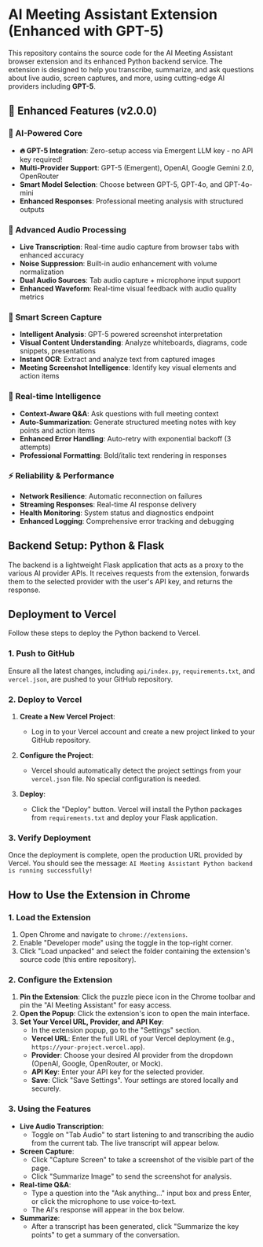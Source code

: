 # AI Meeting Assistant Extension (Enhanced with GPT-5)

This repository contains the source code for the AI Meeting Assistant browser extension and its enhanced Python backend service. The extension is designed to help you transcribe, summarize, and ask questions about live audio, screen captures, and more, using cutting-edge AI providers including **GPT-5**.

## 🚀 Enhanced Features (v2.0.0)

### **🤖 AI-Powered Core**
- **🔥 GPT-5 Integration**: Zero-setup access via Emergent LLM key - no API key required!
- **Multi-Provider Support**: GPT-5 (Emergent), OpenAI, Google Gemini 2.0, OpenRouter
- **Smart Model Selection**: Choose between GPT-5, GPT-4o, and GPT-4o-mini
- **Enhanced Responses**: Professional meeting analysis with structured outputs

### **🎵 Advanced Audio Processing**
- **Live Transcription**: Real-time audio capture from browser tabs with enhanced accuracy
- **Noise Suppression**: Built-in audio enhancement with volume normalization
- **Dual Audio Sources**: Tab audio capture + microphone input support
- **Enhanced Waveform**: Real-time visual feedback with audio quality metrics

### **📸 Smart Screen Capture**
- **Intelligent Analysis**: GPT-5 powered screenshot interpretation 
- **Visual Content Understanding**: Analyze whiteboards, diagrams, code snippets, presentations
- **Instant OCR**: Extract and analyze text from captured images
- **Meeting Screenshot Intelligence**: Identify key visual elements and action items

### **💬 Real-time Intelligence**
- **Context-Aware Q&A**: Ask questions with full meeting context
- **Auto-Summarization**: Generate structured meeting notes with key points and action items
- **Enhanced Error Handling**: Auto-retry with exponential backoff (3 attempts)
- **Professional Formatting**: Bold/italic text rendering in responses

### **⚡ Reliability & Performance**
- **Network Resilience**: Automatic reconnection on failures
- **Streaming Responses**: Real-time AI response delivery
- **Health Monitoring**: System status and diagnostics endpoint
- **Enhanced Logging**: Comprehensive error tracking and debugging

## Backend Setup: Python & Flask

The backend is a lightweight Flask application that acts as a proxy to the various AI provider APIs. It receives requests from the extension, forwards them to the selected provider with the user's API key, and returns the response.

## Deployment to Vercel

Follow these steps to deploy the Python backend to Vercel.

### 1. Push to GitHub

Ensure all the latest changes, including `api/index.py`, `requirements.txt`, and `vercel.json`, are pushed to your GitHub repository.

### 2. Deploy to Vercel

1.  **Create a New Vercel Project**:
    - Log in to your Vercel account and create a new project linked to your GitHub repository.

2.  **Configure the Project**:
    - Vercel should automatically detect the project settings from your `vercel.json` file. No special configuration is needed.

3.  **Deploy**:
    - Click the "Deploy" button. Vercel will install the Python packages from `requirements.txt` and deploy your Flask application.

### 3. Verify Deployment

Once the deployment is complete, open the production URL provided by Vercel. You should see the message:
`AI Meeting Assistant Python backend is running successfully!`

## How to Use the Extension in Chrome

### 1. Load the Extension

1.  Open Chrome and navigate to `chrome://extensions`.
2.  Enable "Developer mode" using the toggle in the top-right corner.
3.  Click "Load unpacked" and select the folder containing the extension's source code (this entire repository).

### 2. Configure the Extension

1.  **Pin the Extension**: Click the puzzle piece icon in the Chrome toolbar and pin the "AI Meeting Assistant" for easy access.
2.  **Open the Popup**: Click the extension's icon to open the main interface.
3.  **Set Your Vercel URL, Provider, and API Key**:
    - In the extension popup, go to the "Settings" section.
    - **Vercel URL**: Enter the full URL of your Vercel deployment (e.g., `https://your-project.vercel.app`).
    - **Provider**: Choose your desired AI provider from the dropdown (OpenAI, Google, OpenRouter, or Mock).
    - **API Key**: Enter your API key for the selected provider.
    - **Save**: Click "Save Settings". Your settings are stored locally and securely.

### 3. Using the Features

-   **Live Audio Transcription**:
    - Toggle on "Tab Audio" to start listening to and transcribing the audio from the current tab. The live transcript will appear below.
-   **Screen Capture**:
    - Click "Capture Screen" to take a screenshot of the visible part of the page.
    - Click "Summarize Image" to send the screenshot for analysis.
-   **Real-time Q&A**:
    - Type a question into the "Ask anything..." input box and press Enter, or click the microphone to use voice-to-text.
    - The AI's response will appear in the box below.
-   **Summarize**:
    - After a transcript has been generated, click "Summarize the key points" to get a summary of the conversation.
